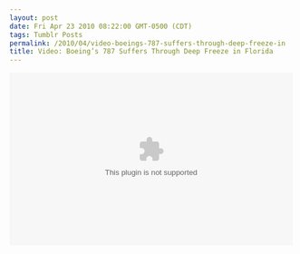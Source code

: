 ```yaml
---
layout: post
date: Fri Apr 23 2010 08:22:00 GMT-0500 (CDT)
tags: Tumblr Posts
permalink: /2010/04/video-boeings-787-suffers-through-deep-freeze-in
title: Video: Boeing’s 787 Suffers Through Deep Freeze in Florida
---
```


<object height="305" width="500"><param name="allowFullScreen" value="true"> <param name="allowScriptAccess" value="always"> <param name="movie" value="http://boeing.pb.feedroom.com/pb-comp/boeing/custom1/player.swf?Environment=&amp;SiteID=boeing&amp;SiteName=boeing&amp;SkinName=custom1&amp;ChannelID=68eb895b1a56f622f23a7e40223e60cdd708ead9&amp;StoryID=cacb430e0c67288ad6a62233385d2a56ac0fab2f&amp;Volume=.5"> <embed src="http://boeing.pb.feedroom.com/pb-comp/boeing/custom1/player.swf?Environment=&amp;SiteID=boeing&amp;SiteName=boeing&amp;SkinName=custom1&amp;ChannelID=68eb895b1a56f622f23a7e40223e60cdd708ead9&amp;StoryID=cacb430e0c67288ad6a62233385d2a56ac0fab2f&amp;Volume=.5" height="305" width="500" allowfullscreen="true" allowscriptaccess="always"></object>
